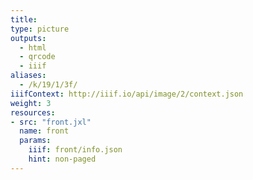 ```yaml
---
title:
type: picture
outputs:
  - html
  - qrcode
  - iiif
aliases:
  - /k/19/1/3f/
iiifContext: http://iiif.io/api/image/2/context.json
weight: 3
resources:
- src: "front.jxl"
  name: front
  params:
    iiif: front/info.json
    hint: non-paged
---
```

